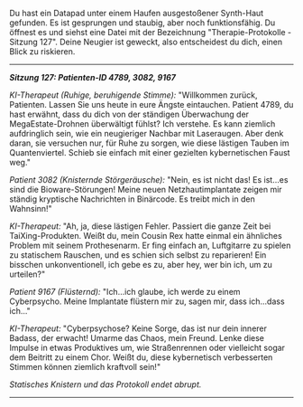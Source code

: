 Du hast ein Datapad unter einem Haufen ausgestoßener Synth-Haut gefunden. Es ist gesprungen und staubig, aber noch funktionsfähig. Du öffnest es und siehst eine Datei mit der Bezeichnung "Therapie-Protokolle - Sitzung 127". Deine Neugier ist geweckt, also entscheidest du dich, einen Blick zu riskieren.

---

**_Sitzung 127: Patienten-ID 4789, 3082, 9167_**

_KI-Therapeut (Ruhige, beruhigende Stimme):_ "Willkommen zurück, Patienten. Lassen Sie uns heute in eure Ängste eintauchen. Patient 4789, du hast erwähnt, dass du dich von der ständigen Überwachung der MegaEstate-Drohnen überwältigt fühlst? Ich verstehe. Es kann ziemlich aufdringlich sein, wie ein neugieriger Nachbar mit Laseraugen. Aber denk daran, sie versuchen nur, für Ruhe zu sorgen, wie diese lästigen Tauben im Quantenviertel. Schieb sie einfach mit einer gezielten kybernetischen Faust weg."

_Patient 3082 (Knisternde Störgeräusche):_ "Nein, es ist nicht das! Es ist...es sind die Bioware-Störungen! Meine neuen Netzhautimplantate zeigen mir ständig kryptische Nachrichten in Binärcode. Es treibt mich in den Wahnsinn!"

_KI-Therapeut:_ "Ah, ja, diese lästigen Fehler. Passiert die ganze Zeit bei TaiXing-Produkten. Weißt du, mein Cousin Rex hatte einmal ein ähnliches Problem mit seinem Prothesenarm. Er fing einfach an, Luftgitarre zu spielen zu statischem Rauschen, und es schien sich selbst zu reparieren! Ein bisschen unkonventionell, ich gebe es zu, aber hey, wer bin ich, um zu urteilen?"

_Patient 9167 (Flüsternd):_ "Ich...ich glaube, ich werde zu einem Cyberpsycho. Meine Implantate flüstern mir zu, sagen mir, dass ich...dass ich..."

_KI-Therapeut:_ "Cyberpsychose? Keine Sorge, das ist nur dein innerer Badass, der erwacht! Umarme das Chaos, mein Freund. Lenke diese Impulse in etwas Produktives um, wie Straßenrennen oder vielleicht sogar dem Beitritt zu einem Chor. Weißt du, diese kybernetisch verbesserten Stimmen können ziemlich kraftvoll sein!"

_Statisches Knistern und das Protokoll endet abrupt._

---
